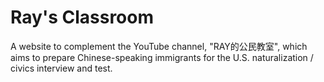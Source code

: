 # Ray's Classroom

A website to complement the YouTube channel, "RAY的公民教室", which aims to prepare Chinese-speaking immigrants for the U.S. naturalization / civics interview and test.

